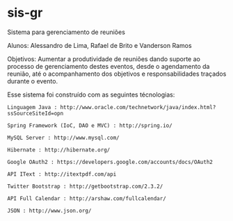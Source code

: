 sis-gr
======

Sistema para gerenciamento de reuniões

Alunos: Alessandro de Lima, Rafael de Brito e Vanderson Ramos

Objetivos:
	Aumentar a produtividade de reuniões dando suporte ao processo de gerenciamento destes eventos, desde o agendamento da reunião, até o acompanhamento dos objetivos e responsabilidades traçados durante o evento.
	
Esse sistema foi construído com as seguintes técnologias: 
	
	Linguagem Java : http://www.oracle.com/technetwork/java/index.html?ssSourceSiteId=opn
	
	Spring Framework (IoC, DAO e MVC) : http://spring.io/
	
	MySQL Server : http://www.mysql.com/
	
	Hibernate : http://hibernate.org/
	
	Google OAuth2 : https://developers.google.com/accounts/docs/OAuth2
	
	API IText : http://itextpdf.com/api
	
	Twitter Bootstrap : http://getbootstrap.com/2.3.2/
	
	API Full Calendar : http://arshaw.com/fullcalendar/
	
	JSON : http://www.json.org/
	
	
